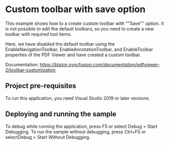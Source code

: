 # Custom toolbar with save option
This example shows how to a create custom toolbar with ""Save"" option. It is not possible to edit the default toolbars, so you need to create a new toolbar with required tool items. 

Here, we have disabled the default toolbar using the EnableNavigationToolbar, EnableAnnotationToolbar, and EnableToolbar properties of the PDF Viewer and have created a custom toolbar.

Documentation: https://blazor.syncfusion.com/documentation/pdfviewer-2/toolbar-customization

## Project pre-requisites
To run this application, you need Visual Studio 2019 or later versions.

## Deploying and running the sample
To debug while running the application, press F5 or select Debug > Start Debugging. To run the sample without debugging, press Ctrl+F5 or selectDebug > Start Without Debugging.